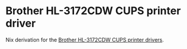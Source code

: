 # Brother HL-3172CDW CUPS printer driver

Nix derivation for the [Brother HL-3172CDW CUPS printer drivers](https://support.brother.com/g/b/producttop.aspx?c=eu_ot&lang=en&prod=hl3172cdw_eu).
